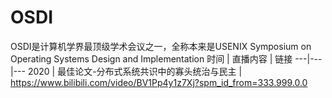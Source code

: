 # OSDI
OSDI是计算机学界最顶级学术会议之一，全称本来是USENIX Symposium on Operating Systems Design and Implementation
时间 | 直播内容 | 链接
---|---|---
2020 | 最佳论文-分布式系统共识中的寡头统治与民主 | https://www.bilibili.com/video/BV1Pp4y1z7Xj?spm_id_from=333.999.0.0









